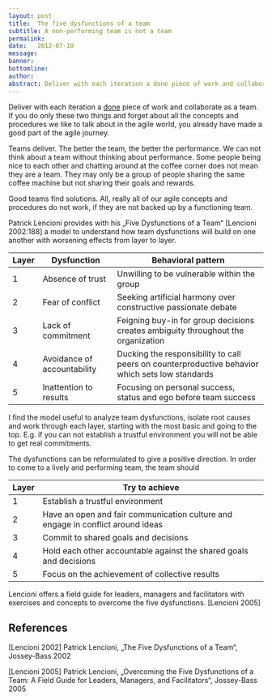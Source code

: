 ```yaml
---
layout: post
title:  The five dysfunctions of a team
subtitle: A non-performing team is not a team
permalink: 
date:   2012-07-10
message: 
banner: 
bottomline: 
author: 
abstract: Deliver with each iteration a done piece of work and collaborate as a team. If you do only these two things and forget about all the concepts and procedures we like to talk about in the agile world, you already have made a good part of the agile journey.
---
```

Deliver with each iteration a [done]({{site.url}}/definition-of-done) piece of work and collaborate as a team. If you do only these two things and forget about all the concepts and procedures we like to talk about in the agile world, you already have made a good part of the agile journey.

Teams deliver. The better the team, the better the performance. We can not think about a team without thinking about performance. Some people being nice to each other and chatting around at the coffee corner does not mean they are a team. They may only be a group of people sharing the same coffee machine but not sharing their goals and rewards.

Good teams find solutions. All, really all of our agile concepts and procedures do not work, if they are not backed up by a functioning team.

Patrick Lencioni provides with his „Five Dysfunctions of a Team“ [Lencioni 2002:188] a model to understand how team dysfunctions will build on one another with worsening effects from layer to layer.

Layer|Dysfunction|Behavioral pattern
-|-----------|-----------------
1|Absence of trust|Unwilling to be vulnerable within the group
2|Fear of conflict|Seeking artificial harmony over constructive passionate debate
3|Lack of commitment|Feigning buy-in for group decisions creates ambiguity throughout the organization
4|Avoidance of accountability|Ducking the responsibility to call peers on counterproductive behavior which sets low standards
5|Inattention to results|Focusing on personal success, status and ego before team success

I find the model useful to analyze team dysfunctions, isolate root causes and work through each layer, starting with the most basic and going to the top. E.g. if you can not establish a trustful environment you will not be able to get real commitments.

The dysfunctions can be reformulated to give a positive direction. In order to come to a lively and performing team, the team should 

Layer|Try to achieve
-----|--------------
1|Establish a trustful environment
2|Have an open and fair communication culture and engage in conflict around ideas
3|Commit to shared goals and decisions
4|Hold each other accountable against the shared goals and decisions
5|Focus on the achievement of collective results

Lencioni offers a field guide for leaders, managers and facilitators with exercises and concepts to overcome the five dysfunctions. [Lencioni 2005]

References
---
[Lencioni 2002] Patrick Lencioni, „The Five Dysfunctions of a Team“, Jossey-Bass 2002

[Lencioni 2005] Patrick Lencioni, „Overcoming the Five Dysfunctions of a Team: A Field Guide for Leaders, Managers, and Facilitators“, Jossey-Bass 2005


